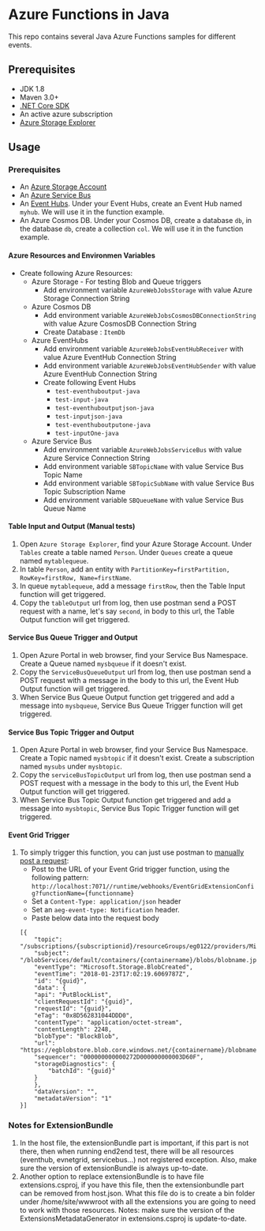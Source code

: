 # Azure Functions in Java

This repo contains several Java Azure Functions samples for different events.

## Prerequisites
- JDK 1.8
- Maven 3.0+
- [.NET Core SDK](https://www.microsoft.com/net/learn/get-started/windows)
- An active azure subscription
- [Azure Storage Explorer](https://azure.microsoft.com/en-us/features/storage-explorer/)

## Usage
### Prerequisites
- An [Azure Storage Account](https://docs.microsoft.com/en-us/azure/storage/common/storage-quickstart-create-account?tabs=portal)
- An [Azure Service Bus](https://docs.microsoft.com/en-us/azure/service-bus-messaging/service-bus-create-namespace-portal)
- An [Event Hubs](https://docs.microsoft.com/en-us/azure/event-hubs/event-hubs-create). Under your Event Hubs, create an Event Hub named `myhub`. We will use it in the function example.
- An Azure Cosmos DB. Under your Cosmos DB, create a database `db`, in the database `db`, create a collection `col`. We will use it in the function example.

#### Azure Resources and Environmen Variables
- Create following Azure Resources:
    - Azure Storage - For testing Blob and Queue triggers
        - Add environment variable `AzureWebJobsStorage` with value Azure Storage Connection String
    - Azure Cosmos DB
        - Add environment variable `AzureWebJobsCosmosDBConnectionString` with value Azure CosmosDB Connection String
        - Create Database : `ItemDb`
    - Azure EventHubs
        - Add environment variable `AzureWebJobsEventHubReceiver` with value Azure EventHub Connection String
        - Add environment variable `AzureWebJobsEventHubSender` with value Azure EventHub Connection String
        - Create following Event Hubs
            - `test-eventhuboutput-java`
            - `test-input-java`
            - `test-eventhuboutputjson-java`
            - `test-inputjson-java`
            - `test-eventhuboutputone-java`
            - `test-inputOne-java`
    - Azure Service Bus
        -  Add environment variable `AzureWebJobsServiceBus` with value Azure Service Connection String
        -  Add environment variable `SBTopicName` with value Service Bus Topic Name
        -  Add environment variable `SBTopicSubName` with value Service Bus Topic Subscription Name
        -  Add environment variable `SBQueueName` with value Service Bus Queue Name


#### Table Input and Output (Manual tests)
1. Open `Azure Storage Explorer`, find your Azure Storage Account. Under `Tables` create a table named `Person`. Under `Queues` create a queue named `mytablequeue`.
2. In table `Person`, add an entity with `PartitionKey=firstPartition, RowKey=firstRow, Name=firstName`.
3. In queue `mytablequeue`, add a message `firstRow`, then the Table Input function will get triggered.
1. Copy the `tableOutput` url from log, then use postman send a POST request with a name, let's say `second`, in body to this url, the Table Output function will get triggered.


#### Service Bus Queue Trigger and Output
1. Open Azure Portal in web browser, find your Service Bus Namespace. Create a Queue named `mysbqueue` if it doesn't exist.
2. Copy the `ServiceBusQueueOutput` url from log, then use postman send a POST request with a message in the body to this url, the Event Hub Output function will get triggered.
3. When Service Bus Queue Output function get triggered and add a message into `mysbqueue`, Service Bus Queue Trigger function will get triggered.

#### Service Bus Topic Trigger and Output
1. Open Azure Portal in web browser, find your Service Bus Namespace. Create a Topic named `mysbtopic` if it doesn't exist. Create a subscription named `mysubs` under `mysbtopic`.
2. Copy the `serviceBusTopicOutput` url from log, then use postman send a POST request with a message in the body to this url, the Event Hub Output function will get triggered.
3. When Service Bus Topic Output function get triggered and add a message into `mysbtopic`, Service Bus Topic Trigger function will get triggered.

#### Event Grid Trigger
1. To simply trigger this function, you can just use postman to [manually post a request](https://docs.microsoft.com/en-us/azure/azure-functions/functions-bindings-event-grid#manually-post-the-request):
    + Post to the URL of your Event Grid trigger function, using the following pattern:
`http://localhost:7071//runtime/webhooks/EventGridExtensionConfig?functionName={functionname}`
    + Set a `Content-Type: application/json` header
    + Set an `aeg-event-type: Notification` header.
    + Paste below data into the request body
    ```
    [{
        "topic": "/subscriptions/{subscriptionid}/resourceGroups/eg0122/providers/Microsoft.Storage/storageAccounts/egblobstore",
        "subject": "/blobServices/default/containers/{containername}/blobs/blobname.jpg",
        "eventType": "Microsoft.Storage.BlobCreated",
        "eventTime": "2018-01-23T17:02:19.6069787Z",
        "id": "{guid}",
        "data": {
        "api": "PutBlockList",
        "clientRequestId": "{guid}",
        "requestId": "{guid}",
        "eTag": "0x8D562831044DDD0",
        "contentType": "application/octet-stream",
        "contentLength": 2248,
        "blobType": "BlockBlob",
        "url": "https://egblobstore.blob.core.windows.net/{containername}/blobname.jpg",
        "sequencer": "000000000000272D000000000003D60F",
        "storageDiagnostics": {
            "batchId": "{guid}"
        }
        },
        "dataVersion": "",
        "metadataVersion": "1"
    }]
    ```
   
### Notes for ExtensionBundle
1. In the host file, the extensionBundle part is important, if this part is not there, then when running end2end test, there will be all resources (eventhub, evnetgrid, servicebus…) not registered exception. Also, make sure the version of extensionBundle is always up-to-date. 
2. Another option to replace extensionBundle is to have file extensions.csproj, if you have this file, then the extensionbundle part can be removed from host.json. What this file do is to create a bin folder under /home/site/wwwroot with all the extensions you are going to need to work with those resources.
   Notes: make sure the version of the ExtensionsMetadataGenerator in extensions.csproj is update-to-date. 